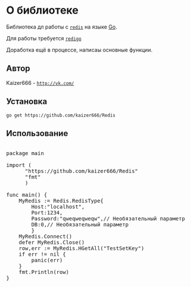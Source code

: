 # О библиотеке

Библиотека дл работы с [`redis`](http://redis.io) на языке [Go](http://golang.org/).

Для работы требуется [`redigo`](https://github.com/garyburd/redigo/)

Доработка ещё в процессе, написаы основные функции.
## Автор

Kaizer666 - [`http://vk.com/`](http://vk.com/id_00000000000000000000000000)

## Установка

    go get https://github.com/kaizer666/Redis
    
## Использование

<pre>

package main

import (
      "https://github.com/kaizer666/Redis"
      "fmt"
      )

func main() {
    MyRedis := Redis.RedisType{
        Host:"localhost",
        Port:1234,
        Password:"qweqweqweqw",// Необязательный параметр
        DB:0,// Необязательный параметр
        }
    MyRedis.Connect()
    defer MyRedis.Close()
    row,err := MyRedis.HGetAll("TestSetKey")
    if err != nil {
        panic(err)
    }
    fmt.Println(row)
}

</pre>



